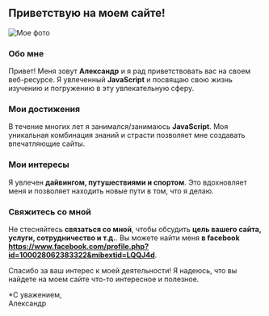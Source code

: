 ## Приветствую на моем сайте!

![Мое фото](https://github.com/Aleator2023/MyPage/assets/136687310/a8061c84-d545-4006-a074-941a9db87971)

### **Обо мне**

Привет! Меня зовут **Александр** и я рад приветствовать вас на своем веб-ресурсе. Я увлеченный **JavaScript** и посвящаю свою жизнь изучению и погружению в эту увлекательную сферу.

### **Мои достижения**

В течение многих лет я занимался/занимаюсь **JavaScript**. Моя уникальная комбинация знаний и страсти позволяет мне создавать впечатляющие сайты.

### **Мои интересы**

Я увлечен **дайвингом, путушествиями и спортом**. Это вдохновляет меня и позволяет находить новые пути в том, что я делаю.

### **Свяжитесь со мной**

Не стесняйтесь **связаться со мной**, чтобы обсудить **цель вашего сайта, услуги, сотрудничество и т.д.**. Вы можете найти меня **в facebook https://www.facebook.com/profile.php?id=100028062383322&mibextid=LQQJ4d**.

Спасибо за ваш интерес к моей деятельности! Я надеюсь, что вы найдете на моем сайте что-то интересное и полезное.

*С уважением,  
Александр

